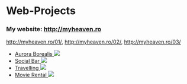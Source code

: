 # Web-Projects

### My website: http://myheaven.ro
http://myheaven.ro/01/, http://myheaven.ro/02/, http://myheaven.ro/03/

<ul>

<li>
      <a href="https://github.com/Laura-ElenaOlaru/Web-Projects/tree/main/Aurora%20Borealis"> 
			  Aurora Borealis
        <img src="https://user-images.githubusercontent.com/57533863/115905115-4ff8df00-a46e-11eb-8ec4-6d47df882848.png">
      </a>
</li>

<li>
      <a href="https://github.com/Laura-ElenaOlaru/Web-Projects/tree/main/Social%20Bar"> 
			  Social Bar
        <img src="https://user-images.githubusercontent.com/57533863/115905210-73bc2500-a46e-11eb-8cee-0718102f2d17.png">
      </a>
</li>

<li>
      <a href="https://github.com/Laura-ElenaOlaru/Web-Projects/tree/main/Travelling"> 
			  Travelling
        <img src="https://user-images.githubusercontent.com/57533863/115905375-b0881c00-a46e-11eb-8f70-456505b6eec4.png">
      </a>
</li>

 <li>
      <a href="https://github.com/Laura-ElenaOlaru/Web-Projects/tree/main/Movie%20Rental"> 
			  Movie Rental
        <img src="https://user-images.githubusercontent.com/57533863/109656794-78024b00-7b6d-11eb-8968-8cf5c4d8dce2.png">
      </a>
</li>
 
</ul>
